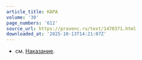 ```yaml
---
article_title: КАРА
volume: '30'
page_numbers: '612'
source_url: https://pravenc.ru/text/1470371.html
downloaded_at: '2025-10-13T14:21:07Z'
---
```


- см. [Наказание](https://pravenc.ru/text/Наказание.html).
